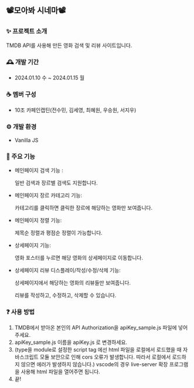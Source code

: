 ## 📽️모아봐 시네마📽️

### ✨ 프로젝트 소개
TMDB API를 사용해 만든 영화 검색 및 리뷰 사이트입니다.

### 🕰️ 개발 기간
- 2024.01.10 수 ~ 2024.01.15 월

### ☕ 멤버 구성
- 10조 카페인캡틴(전수민, 김세영, 최혜원, 우승원, 서지우)

### ⚙️ 개발 환경
- Vanilla JS

### 📌 주요 기능

- 메인페이지 검색 기능 :

   일반 검색과 장르별 검색도 지원합니다.
   
- 메인페이지 장르 카테고리 기능:

  카테고리를 클릭하면 클릭한 장르에 해당하는 영화만 보여줍니다. 
  
- 메인페이지 정렬 기능:

  제목순 정렬과 평점순 정렬이 가능합니다. 

- 상세페이지 기능:

  영화 포스터를 누르면 해당 영화의 상세페이지로 이동합니다. 

- 상세페이지 리뷰 디스플레이/작성/수정/삭제 기능:

  상세페이지에서 해당하는 영화의 리뷰들만 보여줍니다.

  리뷰를 작성하고, 수정하고, 삭제할 수 있습니다.
  
### ❓ 사용 방법

1. TMDB에서 받아온 본인의 API Authorization을 apiKey_sample.js 파일에 넣어주세요.
2. apiKey_sample.js 이름을 apiKey.js 로 변경하세요.
3. (type을 module로 설정한 script tag 에선 html 파일을 로컬에서 로드했을 때 자바스크립트 모듈 보안으로 인해 cors 오류가 발생합니다. 따라서 로컬에서 로드하지 않으면 에러가 발생하지 않습니다.) vscode의 경우 live-server 확장 프로그램을 사용해 html 파일을 열어주면 됩니다.
4. 끝!
